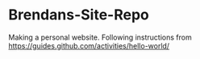 # Brendans-Site-Repo

Making a personal website. Following instructions from https://guides.github.com/activities/hello-world/ 
